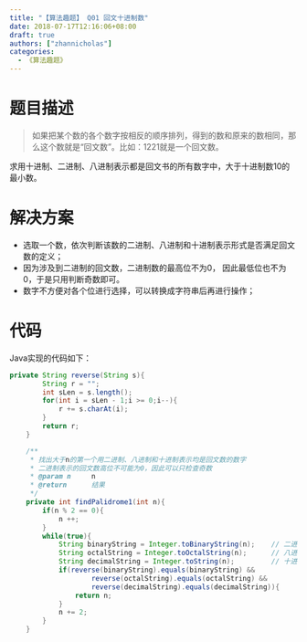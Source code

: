 ```yaml
---
title: "【算法趣题】 Q01 回文十进制数"
date: 2018-07-17T12:16:06+08:00
draft: true
authors: ["zhannicholas"]
categories:
  - 《算法趣题》
---
```


# 题目描述

> 如果把某个数的各个数字按相反的顺序排列，得到的数和原来的数相同，那么这个数就是“回文数”。比如：1221就是一个回文数。

求用十进制、二进制、八进制表示都是回文书的所有数字中，大于十进制数10的最小数。

# 解决方案

* 选取一个数，依次判断该数的二进制、八进制和十进制表示形式是否满足回文数的定义；
* 因为涉及到二进制的回文数，二进制数的最高位不为0， 因此最低位也不为0，于是只用判断奇数即可。
* 数字不方便对各个位进行选择，可以转换成字符串后再进行操作；

# 代码

Java实现的代码如下：
```java
private String reverse(String s){
        String r = "";
        int sLen = s.length();
        for(int i = sLen - 1;i >= 0;i--){
            r += s.charAt(i);
        }
        return r;
    }

    /**
     * 找出大于n的第一个用二进制、八进制和十进制表示均是回文数的数字
     * 二进制表示的回文数高位不可能为0，因此可以只检查奇数
     * @param n     n
     * @return      结果
     */
    private int findPalidrome1(int n){
        if(n % 2 == 0){
            n ++;
        }
        while(true){
            String binaryString = Integer.toBinaryString(n);    // 二进制字符串
            String octalString = Integer.toOctalString(n);      // 八进制字符串
            String decimalString = Integer.toString(n);         // 十进制字符串
            if(reverse(binaryString).equals(binaryString) &&
                    reverse(octalString).equals(octalString) &&
                    reverse(decimalString).equals(decimalString)){
                return n;
            }
            n += 2;
        }
    }
```
